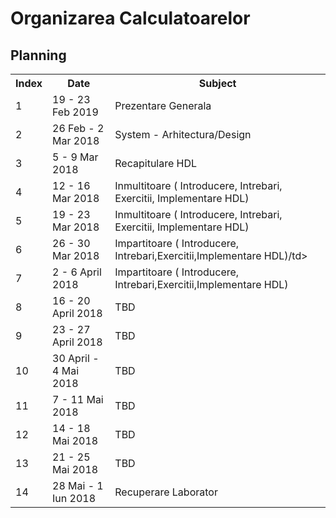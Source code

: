 # Organizarea Calculatoarelor

## Planning

<table style="width:100%">
  <tr>
    <th>Index</th>
    <th>Date</th> 
    <th>Subject</th>
  </tr>
   <tr>
    <td>1</td>
    <td>19 - 23 Feb 2019</td> 
    <td>Prezentare Generala</td>
  </tr>
  <tr>
    <td>2</td>
    <td>26 Feb - 2 Mar 2018</td> 
    <td>System - Arhitectura/Design</td>
  </tr>
  <tr>
    <td>3</td>
    <td>5 - 9 Mar 2018</td> 
    <td>Recapitulare HDL</td>
  </tr>
   <tr>
    <td>4</td>
    <td>12 - 16 Mar 2018</td> 
    <td>Inmultitoare ( Introducere, Intrebari, Exercitii, Implementare HDL)</td>
  </tr>
   <tr>
    <td>5</td>
    <td>19 - 23 Mar 2018</td> 
    <td>Inmultitoare ( Introducere, Intrebari, Exercitii, Implementare HDL)</td>
  </tr>
   <tr>
    <td>6</td>
    <td>26 - 30 Mar 2018</td> 
    <td>Impartitoare ( Introducere, Intrebari,Exercitii,Implementare HDL)/td>
  </tr>
   <tr>
    <td>7</td>
    <td>2 - 6 April 2018</td> 
    <td>Impartitoare ( Introducere, Intrebari,Exercitii,Implementare HDL)</td>
  </tr>
   <tr>
    <td>8</td>
    <td>16 - 20 April 2018</td> 
    <td>TBD</td>
  </tr>
   <tr>
    <td>9</td>
    <td>23 - 27 April 2018</td> 
    <td>TBD</td>
  </tr>
   <tr>
    <td>10</td>
    <td>30 April - 4 Mai 2018</td> 
    <td>TBD</td>
  </tr>
   <tr>
    <td>11</td>
    <td>7 - 11 Mai 2018</td> 
    <td>TBD</td>
  </tr>
   <tr>
    <td>12</td>
    <td>14 - 18 Mai 2018</td> 
    <td>TBD</td>
  </tr>
   <tr>
    <td>13</td>
    <td>21 - 25 Mai 2018</td> 
    <td>TBD</td>
  </tr>
   <tr>
    <td>14</td>
    <td>28 Mai - 1 Iun 2018</td> 
    <td>Recuperare Laborator</td>
  </tr>
  
</table>
